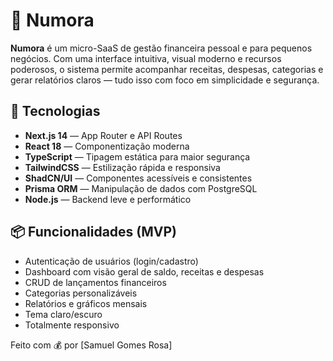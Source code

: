 # 🧾 Numora

**Numora** é um micro-SaaS de gestão financeira pessoal e para pequenos negócios. Com uma interface intuitiva, visual moderno e recursos poderosos, o sistema permite acompanhar receitas, despesas, categorias e gerar relatórios claros — tudo isso com foco em simplicidade e segurança.

## 🚀 Tecnologias

- **Next.js 14** — App Router e API Routes
- **React 18** — Componentização moderna
- **TypeScript** — Tipagem estática para maior segurança
- **TailwindCSS** — Estilização rápida e responsiva
- **ShadCN/UI** — Componentes acessíveis e consistentes
- **Prisma ORM** — Manipulação de dados com PostgreSQL
- **Node.js** — Backend leve e performático

## 📦 Funcionalidades (MVP)

- Autenticação de usuários (login/cadastro)
- Dashboard com visão geral de saldo, receitas e despesas
- CRUD de lançamentos financeiros
- Categorias personalizáveis
- Relatórios e gráficos mensais
- Tema claro/escuro
- Totalmente responsivo

Feito com 💰 por [Samuel Gomes Rosa]
